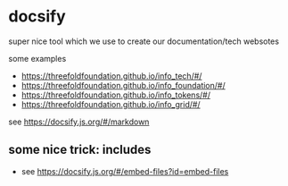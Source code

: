 
# docsify

super nice tool which we use to create our documentation/tech websotes

some examples

- https://threefoldfoundation.github.io/info_tech/#/
- https://threefoldfoundation.github.io/info_foundation/#/
- https://threefoldfoundation.github.io/info_tokens/#/
- https://threefoldfoundation.github.io/info_grid/#/

see https://docsify.js.org/#/markdown

## some nice trick: includes

- see https://docsify.js.org/#/embed-files?id=embed-files

